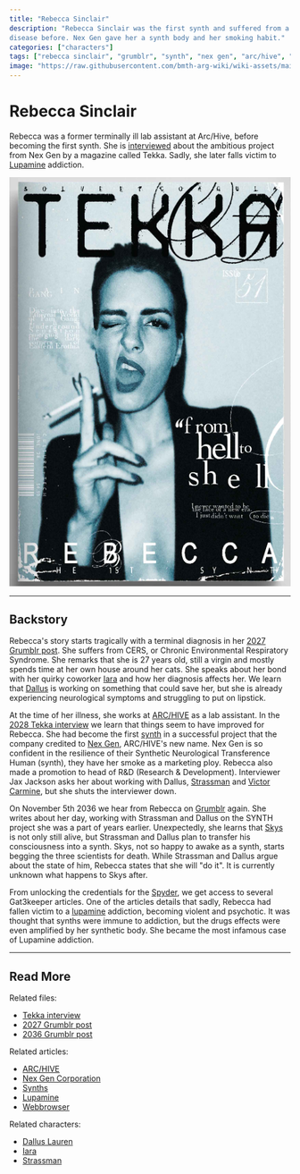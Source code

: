 ```yaml
---
title: "Rebecca Sinclair"
description: "Rebecca Sinclair was the first synth and suffered from a terminal respiratory 
disease before. Nex Gen gave her a synth body and her smoking habit."
categories: ["characters"]
tags: ["rebecca sinclair", "grumblr", "synth", "nex gen", "arc/hive", "cers", "cats"]
image: "https://raw.githubusercontent.com/bmth-arg-wiki/wiki-assets/main/characters/rebecca/rebecca-300x300.png"
---
```


# Rebecca Sinclair

Rebecca was a former terminally ill lab assistant at Arc/Hive, before becoming the first
synth. She is [interviewed](../for-sof/tekka_interview) about the ambitious project from Nex Gen
by a magazine called Tekka. Sadly, she later falls victim to [Lupamine](../lore/lupamine) addiction.

![Tekka Magazine cover](https://raw.githubusercontent.com/bmth-arg-wiki/wiki-assets/main/files/tekka/tekka_cover.png)

***

## Backstory

Rebecca's story starts tragically with a terminal diagnosis in her [2027 Grumblr post](../for-sof/grumblr). 
She suffers from CERS, or Chronic Environmental Respiratory Syndrome. She remarks that she is 27 years old, 
still a virgin and mostly spends time at her own house around her cats. She speaks about her bond with her 
quirky coworker [Iara](iara) and how her diagnosis affects her. We learn that [Dallus](dallus-lauren) is working on 
something that could save her, but she is already experiencing neurological symptoms and struggling to put on lipstick.

At the time of her illness, she works at [ARC/HIVE](../lore/archive) as a lab assistant. In the [2028 Tekka interview](../for-sof/tekka_interview) 
we learn that things seem to have improved for Rebecca. She had become the first [synth](../lore/synths) in a successful project that 
the company credited to [Nex Gen](../lore/nex-gen-corporation), ARC/HIVE's new name. Nex Gen is so confident in the 
resilience of their Synthetic Neurological Transference Human (synth), they have her smoke as a marketing ploy.
Rebecca also made a promotion to head of R&D (Research & Development). Interviewer Jax Jackson asks her about working with 
Dallus, [Strassman](strassman) and [Victor Carmine](victor-carmine), but she shuts the interviewer down.

On November 5th 2036 we hear from Rebecca on [Grumblr](../for-sof/grumblr2) again. She writes about her day, working with 
Strassman and Dallus on the SYNTH project she was a part of years earlier. Unexpectedly, she learns that [Skys](skys) 
is not only still alive, but Strassman and Dallus plan to transfer his consciousness into a synth. Skys, not so happy 
to awake as a synth, starts begging the three scientists for death. While Strassman and Dallus argue about the state of him, 
Rebecca states that she will "do it". It is currently unknown what happens to Skys after.

From unlocking the credentials for the [Spyder](../lore/webbrowser), we get access to several Gat3keeper articles. 
One of the articles details that sadly, Rebecca had fallen victim to a [lupamine](../lore/lupamine) addiction, becoming 
violent and psychotic. It was thought that synths were immune to addiction, but the drugs effects were even amplified 
by her synthetic body. She became the most infamous case of Lupamine addiction.

***

## Read More

Related files:

- [Tekka interview](../for-sof/tekka_interview)
- [2027 Grumblr post](../for-sof/grumblr)
- [2036 Grumblr post](../for-sof/grumblr2)

Related articles:

- [ARC/HIVE](../lore/archive)
- [Nex Gen Corporation](../lore/nex-gen-corporation)
- [Synths](../lore/synths)
- [Lupamine](../lore/lupamine)
- [Webbrowser](../lore/webbrowser)

Related characters:

- [Dallus Lauren](dallus-lauren)
- [Iara](iara)
- [Strassman](strassman)